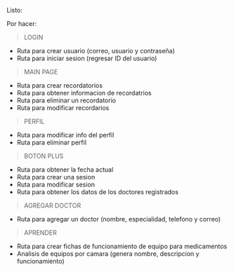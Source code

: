 Listo:

Por hacer:

> LOGIN
- Ruta para crear usuario (correo, usuario y contraseña)
- Ruta para iniciar sesion (regresar ID del usuario)

> MAIN PAGE
- Ruta para crear recordatorios
- Ruta para obtener informacion de recordatrios
- Ruta para eliminar un recordatorio
- Ruta para modificar recordarios

> PERFIL
- Ruta para modificar info del perfil
- Ruta para eliminar perfil

> BOTON PLUS
- Ruta para obtener la fecha actual
- Ruta para crear una sesion
- Ruta para modificar sesion
- Ruta para obtener los datos de los doctores registrados

> AGREGAR DOCTOR
- Ruta para agregar un doctor (nombre, especialidad, telefono y correo)

> APRENDER
- Ruta para crear fichas de funcionamiento de equipo para medicamentos
- Analisis de equipos por camara (genera nombre, descripcion y funcionamiento)
